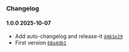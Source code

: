 ### Changelog

#### 1.0.0 2025-10-07

- Add auto-changelog and release-it [`d461e29`](https://github.com/martinj/fetchx/commit/d461e29e5a7ee907a02184a0c1ce4b2cbc55e030)
- First version [`68a4db1`](https://github.com/martinj/fetchx/commit/68a4db1e83778b86911d7232d1857d96d38b475e)
